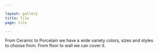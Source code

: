```yaml
---

layout: gallery
title: Tile
page: tile

---
```


From Ceramic to Porcelain we have a wide variety colors, sizes and styles to
choose from. From floor to wall we can cover it.